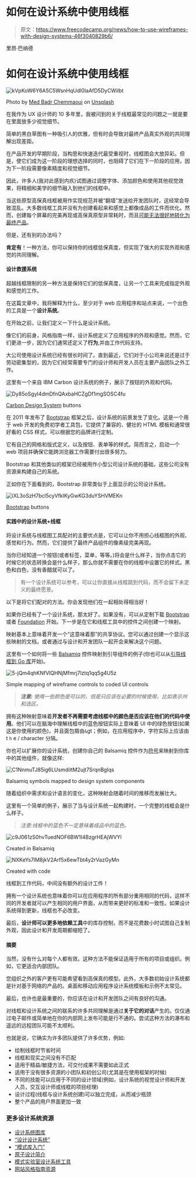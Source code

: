 # 如何在设计系统中使用线框

> 原文：<https://www.freecodecamp.org/news/how-to-use-wireframes-with-design-systems-46f3040829b6/>

里昂·巴纳德

# 如何在设计系统中使用线框

![kVpKoW6Y6A5C5WsnHqUdl0IaAfD5DyCWiIbt](img/7f2b64bd8bc389b6c8158461637fd4e9.png)

Photo by [Med Badr Chemmaoui](https://unsplash.com/photos/ZSPBhokqDMc?utm_source=unsplash&utm_medium=referral&utm_content=creditCopyText) on [Unsplash](https://unsplash.com/search/photos/wireframe?utm_source=unsplash&utm_medium=referral&utm_content=creditCopyText)

在我作为 UX 设计师的 10 多年里，我被问到的关于线框最常见的问题之一就是要在里面放多少视觉细节。

简单的黑白草图有一种吸引人的优雅，但有时会导致对最终产品真实外观的共同理解出现差距。

在产品开发的早期阶段，当构思和快速迭代最受重视时，线框图会大放异彩。但是，使它们成为这一阶段的理想选择的同时，也阻碍了它们在下一阶段的应用，因为下一阶段需要像素精度和视觉细节。

因此，许多人(我对此感到内疚)试图通过调整字体、添加颜色和使用其他视觉效果，将精细和美学的细节融入到他们的线框中。

当这些原型高保真线框被用作实现规范并被“翻墙”发送给开发团队时，这经常会导致混乱。大多数线框工具并没有为创建看起来和感觉上都像成品的工件而优化。然而，创建每个屏幕的完美再现或高保真原型非常耗时，而且[可能无法很好地转化为最终产品](https://blog.teamtreehouse.com/rapidly-prototype-websites)。

但是，还有别的办法吗？

**肯定有**！一种方法，你可以保持你的线框低保真度，但实现了强大的实现外观和感觉的共同理解。

#### 设计救援系统

超越线框限制的另一种方法是保持它们的低保真度，让另一个工具来完成指定外观和感觉的工作。

在这篇文章中，我将解释为什么，至少对于 web 应用程序和站点来说，一个出色的工具是一个**设计系统**。

在开始之前，让我们定义一下什么是设计系统。

像它们的前身，风格指南一样，设计系统定义了应用程序的外观和感觉。然而，它们更进一步，因为它们通常还定义了**行为**,并由工作代码支持。

大公司使用设计系统已经有很长时间了。直到最近，它们对于小公司来说还是过于劳动密集型的，因为它们经常需要专门的设计师和开发人员在主要产品团队之外工作。

这里有一个来自 IBM Carbon 设计系统的例子，展示了按钮的外观和代码。

![Dy85oSgyI4dmDfnQAxbaHCZgDf1mgSOSC4fu](img/2be425346234d5a39c785db4df906a0c.png)

[Carbon Design System](https://www.carbondesignsystem.com) buttons

在 2011 年发布了 [Bootstrap](http://getbootstrap.com/) 框架之后，设计系统的前景发生了变化。这是一个用于 web 开发的免费初学者工具包，它提供了兼容的、健壮的 HTML 模板和通常很好看的 CSS 样式，可以根据您的品牌进行定制。

它有自己的网格和版式定义，以及按钮、表单等的样式。简而言之，启动一个 web 项目并确保它能跨浏览器工作需要付出很多努力。

Bootstrap 和其他类似的框架已经被用作小型公司设计系统的基础，这些公司没有资源来构建自己的系统。

正如你在下面看到的，Bootstrap 非常类似于上面显示的公司设计系统。

![iXL3oSzH7bcl5cyVfkIKyGwKG3duYSHVMEKn](img/9fc53daebd34ac429c642ef5ca068f7a.png)

[Bootstrap](http://getbootstrap.com) buttons

#### 实践中的设计系统+线框

将设计系统与线框图工具配对的主要优点是，它可以让你不用担心线框图的外观、感觉和行为。然而，它们提供了最终产品组件的像素级完美再现。

当你已经知道一个按钮(或者标签，菜单，等等。)将会是什么样子，当你点击它的时候它的状态转换会是什么样子，那么你就不需要在你的线框中设置它的样式。黑色和白色，没有香醋就可以了。

> 有一个设计系统可以参考，可以让你直接从线框跳到代码，而不会留下未定义的最终愿景。

以下是将它们配对的方法。你会发现他们在一起相处得相当好！

如果你已经有了一个设计系统，那太好了。如果没有，可以从定制下载 [Bootstrap](https://getbootstrap.com/docs/4.1/getting-started/introduction/) 或者 [Foundation](https://foundation.zurb.com/sites/download.html/) 开始。下一步是在它和线框工具中的控件之间创建一个映射。

映射基本上意味着开发一个“这意味着那”的共享协议。您可以通过创建一个显示这些映射的文档，或者通过与设计和开发团队一起开会来解决这个问题。

这里有一个如何将一些 [Balsamiq](https://balsamiq.com) 控件映射到引导组件的例子(你也可以从[引导线框到 Go 库](https://wireframestogo.com/#/search=bootstrap)开始)。

![5-jQm4qhKNfVlQHNjMfmrj7lztq1qq5g4U5z](img/be76257736c1fe6bba955fbd25cf99b1.png)

Simple mapping of wireframe controls to coded UI controls

> ***注意:*** *使用一些颜色是可以的，但是只应该在必要的时候使用，比如表示州和选区。*

拥有这种映射意味着**开发者不再需要考虑线框中的颜色是否应该在他们的代码中使用**。他们可以在脑海中理解线框中的蓝色按钮实际上意味着 UI 中的绿色按钮(如果这是你使用的颜色)，并且面包屑由`&`gt；例如，在应用程序中，字符实际上应该由 t `h` e / character 分隔。

你也可以扩展你的设计系统，创建你自己的 Balsamiq 控件作为[符号](https://docs.balsamiq.com/desktop/symbols/)来映射到你库中的其他组件，就像这样:

![C1NnmuTJ85ig6LUsmdiItM2ujt7SrqnBgIqs](img/b0b48a61cd714bb50ab397606e1fc2be.png)

Balsamiq symbols mapped to design system components

随着组织中需求和设计语言的变化，这种映射会随着时间的推移而发展壮大。

这里有一个简单的例子，展示了当与设计系统一起构建时，一个完整的线框会是什么样子。

> *注意:线框中的蓝色不一定意味着成品中的蓝色。*

![c9J061zS0hvTuedNOF6BW1I4BzgrHEAjWVYl](img/4a1f86465a47511dfdaf0cbe4d0e2a62.png)

Created in Balsamiq

![NXKeYs7lM8jkV2Arf5x6ewTbt4y2rVazGyMn](img/d263435c7f609fddc776ccb8c447ef36.png)

Created with code

线框到工作代码，中间没有额外的设计工件！

拥有一个设计系统也意味着你可以在应用程序的所有部分重用相同的代码，这样不同的开发者就可以产生相同的用户界面，从而带来更好的标准和一致性。如果设计系统得到更新，线框也不必改变。

最后，**设计师可以更多地依赖工具**中的库存控制，而不是花费数小时试图自己复制外观，因此设计和开发周期都缩短了。

#### 摘要

当然，没有什么对每个人都有效。这种方法不能保证适用于所有的项目或组织。例如，它更适合内部团队。

您组织之外的客户更有可能希望看到高保真的模型。此外，大多数初始设计系统都是针对基于网络的产品的。桌面和移动应用程序设计系统模板和示例不太常见。

最后，也许也是最重要的，你应该在设计和开发团队之间有良好的沟通。

对线框和设计系统之间的联系的许多共同理解是通过**关于它的对话**产生的。仅仅通过电子邮件或简单地在你的内部网上发布可能是行不通的。尝试这种方法的瀑布和遥远的远程团队可能不太顺利。

也就是说，它确实为许多团队提供了许多优势，例如:

*   绘制线框时节省时间
*   线框和现实之间没有不匹配
*   适用于精益/敏捷方法，可交付成果不需要如此正式
*   适用于没有很多资源的小团队和初创公司(尤其是在使用框架的时候)
*   不同的技能可以应用于不同的设计领域(例如，设计系统的视觉设计师和开发人员，交互设计师或线框的项目经理)
*   设计过程(线框与设计系统创建)可以独立完成，从而减少瓶颈
*   整个产品的用户界面更加一致

### 更多设计系统资源

*   [设计系统图库](https://designsystemsrepo.com/design-systems/)
*   [“设计设计系统”](https://clearleft.com/posts/designing-design-systems)
*   [“模式库入门”](https://alistapart.com/blog/post/getting-started-with-pattern-libraries)
*   [原子设计简介](http://atomicdesign.bradfrost.com/chapter-1/)
*   [模式实验室设计系统工具](https://patternlab.io)
*   [网站风格指南资源](http://styleguides.io/)